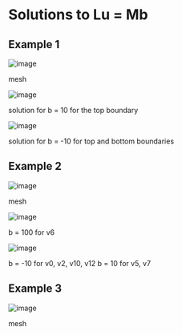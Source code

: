 # Solutions to Lu = Mb

## Example 1
![image](https://user-images.githubusercontent.com/52281733/214947146-a1b05de6-577e-40a8-98d7-e29015874d80.png)

mesh

![image](https://user-images.githubusercontent.com/52281733/214946549-62b5a75e-5599-4962-9529-568d1e74eb98.png)

solution for b = 10 for the top boundary

![image](https://user-images.githubusercontent.com/52281733/214947660-45bd5b02-8949-458b-92ce-93b72afc13fe.png)

solution for b = -10 for top and bottom boundaries

## Example 2
![image](https://user-images.githubusercontent.com/52281733/214948121-32176019-07ae-452e-b1a7-b7837a44ecc7.png)

mesh

![image](https://user-images.githubusercontent.com/52281733/214949682-2b4d6edd-3258-408d-9fc4-558d95632359.png)

b = 100 for v6

![image](https://user-images.githubusercontent.com/52281733/214949520-e7904ae6-70ed-4b35-ae8d-a90ffc16677c.png)

b = -10 for v0, v2, v10, v12
b = 10 for v5, v7

## Example 3
![image](https://user-images.githubusercontent.com/52281733/214948347-fba25688-35aa-4c1e-b224-d83bd185f4fa.png)

mesh
